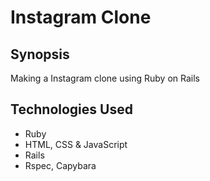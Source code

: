 Instagram Clone
=======================

## Synopsis

Making a Instagram clone using Ruby on Rails

## Technologies Used

- Ruby
- HTML, CSS & JavaScript
- Rails
- Rspec, Capybara
